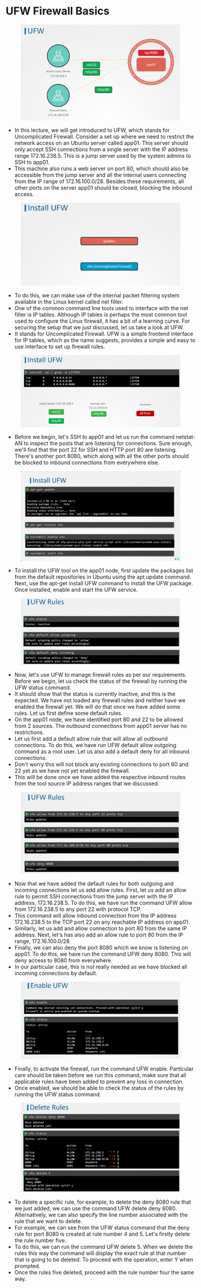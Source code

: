 # UFW Firewall Basics

<figure><img src="../.gitbook/assets/image (198).png" alt=""><figcaption></figcaption></figure>

* In this lecture, we will get introduced to UFW, which stands for Uncomplicated Firewall. Consider a set up where we need to restrict the network access on an Ubuntu server called app01. This server should only accept SSH connections from a single server with the IP address range 172.16.238.5. This is a jump server used by the system admins to SSH to app01.&#x20;
* This machine also runs a web server on port 80, which should also be accessible from the jump server and all the internal users connecting from the IP range of 172.16.100.0/28. Besides these requirements, all other ports on the server app01 should be closed, blocking the inbound access.

<figure><img src="../.gitbook/assets/image (199).png" alt=""><figcaption></figcaption></figure>

* To do this, we can make use of the internal packet filtering system available in the Linux kernel called net filter.&#x20;
* One of the common command line tools used to interface with the net filter is IP tables. Although IP tables is perhaps the most common tool used to configure the Linux firewall, it has a bit of a learning curve. For securing the setup that we just discussed, let us take a look at UFW.&#x20;
* It stands for Uncomplicated Firewall. UFW is a simple frontend interface for IP tables, which as the name suggests, provides a simple and easy to use interface to set up firewall rules.

<figure><img src="../.gitbook/assets/image (200).png" alt=""><figcaption></figcaption></figure>

* Before we begin, let's SSH to app01 and let us run the command netstat-AN to inspect the posts that are listening for connections. Sure enough, we'll find that the port 22 for SSH and HTTP port 80 are listening. There's another port 8080, which along with all the other ports should be blocked to inbound connections from everywhere else.

<figure><img src="../.gitbook/assets/image (201).png" alt=""><figcaption></figcaption></figure>

* To install the UFW tool on the app01 node, first update the packages list from the default repositories in Ubuntu using the apt update command. Next, use the apt-get install UFW command to install the UFW package. Once installed, enable and start the UFW service.

<figure><img src="../.gitbook/assets/image (202).png" alt=""><figcaption></figcaption></figure>

* Now, let's use UFW to manage firewall rules as per our requirements. Before we begin, let us check the status of the firewall by running the UFW status command.&#x20;
* It should show that the status is currently inactive, and this is the expected. We have not loaded any firewall rules and neither have we enabled the firewall yet. We will do that once we have added some rules. Let us first define some default rules.&#x20;
* On the app01 node, we have identified port 80 and 22 to be allowed from 2 sources. The outbound connections from app01 server has no restrictions.&#x20;
* Let us first add a default allow rule that will allow all outbound connections. To do this, we have run UFW default allow outgoing command as a root user. Let us also add a default deny for all inbound connections.&#x20;
* Don't worry this will not block any existing connections to port 80 and 22 yet as we have not yet enabled the firewall.
* This will be done once we have added the respective inbound routes from the tool source IP address ranges that we discussed.

<figure><img src="../.gitbook/assets/image (203).png" alt=""><figcaption></figcaption></figure>

* Now that we have added the default rules for both outgoing and incoming connections let us add allow rules. First, let us add an allow rule to permit SSH connections from the jump server with the IP address, 172.16.238.5. To do this, we have run the command UFW allow from 172.16.238.5 to any port 22 with protocol TCP.
* This command will allow inbound connection from the IP address 172.16.238.5 to the TCP port 22 on any reachable IP address on app01.
* Similarly, let us add and allow connection to port 80 from the same IP address. Next, let's has also add an allow rule to port 80 from the IP range, 172.16.100.0/28.
* Finally, we can also deny the port 8080 which we know is listening on app01. To do this, we have run the command UFW deny 8080. This will deny access to 8080 from everywhere.
* In our particular case, this is not really needed as we have blocked all incoming connections by default.

<figure><img src="../.gitbook/assets/image (204).png" alt=""><figcaption></figcaption></figure>

* Finally, to activate the firewall, run the command UFW enable. Particular care should be taken before we run this command, make sure that all applicable rules have been added to prevent any loss in connection.&#x20;
* Once enabled, we should be able to check the status of the rules by running the UFW status command.

<figure><img src="../.gitbook/assets/image (206).png" alt=""><figcaption></figcaption></figure>

* To delete a specific rule, for example, to delete the deny 8080 rule that we just added, we can use the command UFW delete deny 8080. Alternatively, we can also specify the line number associated with the rule that we want to delete.&#x20;
* For example, we can see from the UFW status command that the deny rule for port 8080 is created at rule number 4 and 5. Let's firstly delete the rule number five.
* To do this, we can run the command UFW delete 5. When we delete the rules this way the command will display the exact rule at that number that is going to be deleted. To proceed with the operation, enter Y when prompted.
* Once the rules five deleted, proceed with the rule number four the same way.
